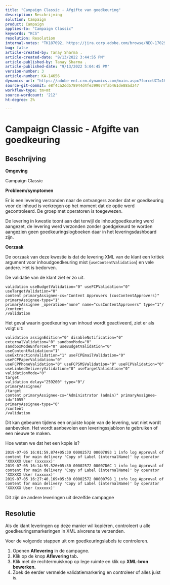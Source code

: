 ```yaml
---
title: "Campaign Classic - Afgifte van goedkeuring"
description: Beschrijving
solution: Campaign
product: Campaign
applies-to: "Campaign Classic"
keywords: "KCS"
resolution: Resolution
internal-notes: "TK187092, https://jira.corp.adobe.com/browse/NEO-17029"
bug: false
article-created-by: Tanay Sharma .
article-created-date: "9/13/2022 3:44:55 PM"
article-published-by: Tanay Sharma .
article-published-date: "9/13/2022 5:04:45 PM"
version-number: 3
article-number: KA-14656
dynamics-url: "https://adobe-ent.crm.dynamics.com/main.aspx?forceUCI=1&pagetype=entityrecord&etn=knowledgearticle&id=abbbd300-7b33-ed11-9db1-002248086735"
source-git-commit: e8f4ca2dd578944d4fe399074fab461de88ad247
workflow-type: tm+mt
source-wordcount: '212'
ht-degree: 2%

---
```


# Campaign Classic - Afgifte van goedkeuring

## Beschrijving


<b>Omgeving</b>

Campaign Classic



<b>Probleem/symptomen</b>

Er is een levering verzonden naar de ontvangers zonder dat er goedkeuring voor de inhoud is verkregen op het moment dat de optie werd gecontroleerd. De groep met operatoren is toegewezen.

De levering in kwestie toont aan dat terwijl de inhoudgoedkeuring werd aangezet, de levering werd verzonden zonder goedgekeurd te worden aangezien geen goedkeuringslogboeken daar in het leveringsdashboard zijn.



<b>Oorzaak</b>

De oorzaak van deze kwestie is dat de levering XML van de klant een kritiek argument voor inhoudgoedkeuring mist (`useContentValidation`) en vele andere. Het is bedorven.

De validatie van de klant ziet er zo uit.




```
validation useBudgetValidation="0" useFCPValidation="0" useTargetValidation="0"
content primaryAssignee-cs="Content Approvers (cusContentApprovers)" primaryAssignee-type="1"
primaryAssignee _operation="none" name="cusContentApprovers" type="1"/
/content
/validation
```




Het geval waarin goedkeuring van inhoud wordt geactiveerd, ziet er als volgt uit:




```
validation assignEdition="0" disableNotification="0" externalValidation="0" sandboxMode="0"
sandboxModeEnforced="0" useBudgetValidation="0" useContentValidation="1"
useExtractionValidation="1" useFCPEmailValidation="0" useFCPPaperValidation="0"
useFCPPhoneValidation="0" useFCPSMSValidation="0" useFCPValidation="0"
useLinkedDeliveryValidation="0" useTargetValidation="0" validationMode="0"
target
validation delay="259200" type="0"/
primaryAssignee/
/target
content primaryAssignee-cs="Administrator (admin)" primaryAssignee-id="1055"
primaryAssignee-type="0"
/content
/validation
```




Dit kan gebeuren tijdens een onjuiste kopie van de levering, wat niet wordt aanbevolen. Het wordt aanbevolen een leveringssjabloon te gebruiken of een nieuwe te maken.

Hoe weten we dat het een kopie is?




```
2019-07-05 16:01:59.874+05:30 00002572 00007893 1 info log Approval of content for main delivery 'Copy of Label (internalName)' by operator 'XXXXXX User (xxxxxx)'
2019-07-05 16:14:59.526+05:30 00002572 00007D6C 1 info log Approval of content for main delivery 'Copy of Label (internalName)' by operator 'XXXXXX User (xxxxxx)'
2019-07-05 16:27:40.169+05:30 00002572 00000798 1 info log Approval of content for main delivery 'Copy of Label (internalName)' by operator 'XXXXXX User (xxxxxx)'
```




Dit zijn de andere leveringen uit dezelfde campagne


## Resolutie


Als de klant leveringen op deze manier wil kopiëren, controleert u alle goedkeuringsmarkeringen in XML alvorens te verzenden.

Voer de volgende stappen uit om goedkeuringslabels te controleren.

1. Openen <b>Aflevering</b> in de campagne.
2. Klik op de knop <b>Aflevering </b>tab<b>.</b>
3. Klik met de rechtermuisknop op lege ruimte en klik op <b>XML-bron bewerken.</b>
4. Zoek de eerder vermelde validatiemarkering en controleer of alles juist is.



